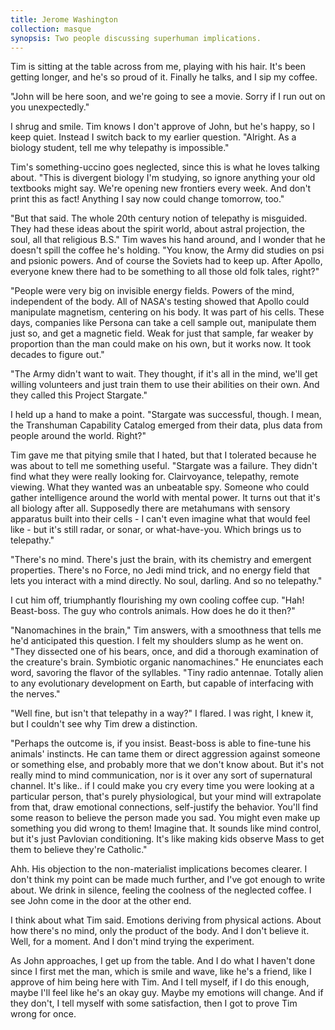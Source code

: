 ```yaml
---
title: Jerome Washington
collection: masque
synopsis: Two people discussing superhuman implications.
---
```


Tim is sitting at the table across from me, playing with his hair. It's been getting longer, and he's so proud of it. Finally he talks, and I sip my coffee.

"John will be here soon, and we're going to see a movie. Sorry if I run out on you unexpectedly."

I shrug and smile. Tim knows I don't approve of John, but he's happy, so I keep quiet. Instead I switch back to my earlier question. "Alright. As a biology student, tell me why telepathy is impossible."

Tim's something-uccino goes neglected, since this is what he loves talking about. "This is divergent biology I'm studying, so ignore anything your old textbooks might say. We're opening new frontiers every week. And don't print this as fact! Anything I say now could change tomorrow, too."

"But that said. The whole 20th century notion of telepathy is misguided. They had these ideas about the spirit world, about astral projection, the soul, all that religious B.S." Tim waves his hand around, and I wonder that he doesn't spill the coffee he's holding. "You know, the Army did studies on psi and psionic powers. And of course the Soviets had to keep up. After Apollo, everyone knew there had to be something to all those old folk tales, right?"

"People were very big on invisible energy fields. Powers of the mind, independent of the body. All of NASA's testing showed that Apollo could manipulate magnetism, centering on his body. It was part of his cells. These days, companies like Persona can take a cell sample out, manipulate them just so, and get a magnetic field. Weak for just that sample, far weaker by proportion than the man could make on his own, but it works now. It took decades to figure out."

"The Army didn't want to wait. They thought, if it's all in the mind, we'll get willing volunteers and just train them to use their abilities on their own. And they called this Project Stargate."

I held up a hand to make a point. "Stargate was successful, though. I mean, the Transhuman Capability Catalog emerged from their data, plus data from people around the world. Right?"

Tim gave me that pitying smile that I hated, but that I tolerated because he was about to tell me something useful. "Stargate was a failure. They didn't find what they were really looking for. Clairvoyance, telepathy, remote viewing. What they wanted was an unbeatable spy. Someone who could gather intelligence around the world with mental power. It turns out that it's all biology after all. Supposedly there are metahumans with sensory apparatus built into their cells - I can't even imagine what that would feel like - but it's still radar, or sonar, or what-have-you. Which brings us to telepathy."

"There's no mind. There's just the brain, with its chemistry and emergent properties. There's no Force, no Jedi mind trick, and no energy field that lets you interact with a mind directly. No soul, darling. And so no telepathy."

I cut him off, triumphantly flourishing my own cooling coffee cup. "Hah! Beast-boss. The guy who controls animals. How does he do it then?"

"Nanomachines in the brain," Tim answers, with a smoothness that tells me he'd anticipated this question. I felt my shoulders slump as he went on. "They dissected one of his bears, once, and did a thorough examination of the creature's brain. Symbiotic organic nanomachines." He enunciates each word, savoring the flavor of the syllables. "Tiny radio antennae. Totally alien to any evolutionary development on Earth, but capable of interfacing with the nerves."

"Well fine, but isn't that telepathy in a way?" I flared. I was right, I knew it, but I couldn't see why Tim drew a distinction.

"Perhaps the outcome is, if you insist. Beast-boss is able to fine-tune his animals' instincts. He can tame them or direct aggression against someone or something else, and probably more that we don't know about. But it's not really mind to mind communication, nor is it over any sort of supernatural channel. It's like.. if I could make you cry every time you were looking at a particular person, that's purely physiological, but your mind will extrapolate from that, draw emotional connections, self-justify the behavior. You'll find some reason to believe the person made you sad. You might even make up something you did wrong to them! Imagine that. It sounds like mind control, but it's just Pavlovian conditioning. It's like making kids observe Mass to get them to believe they're Catholic."

Ahh. His objection to the non-materialist implications becomes clearer. I don't think my point can be made much further, and I've got enough to write about. We drink in silence, feeling the coolness of the neglected coffee. I see John come in the door at the other end.

I think about what Tim said. Emotions deriving from physical actions. About how there's no mind, only the product of the body. And I don't believe it. Well, for a moment. And I don't mind trying the experiment.

As John approaches, I get up from the table. And I do what I haven't done since I first met the man, which is smile and wave, like he's a friend, like I approve of him being here with Tim. And I tell myself, if I do this enough, maybe I'll feel like he's an okay guy. Maybe my emotions will change. And if they don't, I tell myself with some satisfaction, then I got to prove Tim wrong for once.
